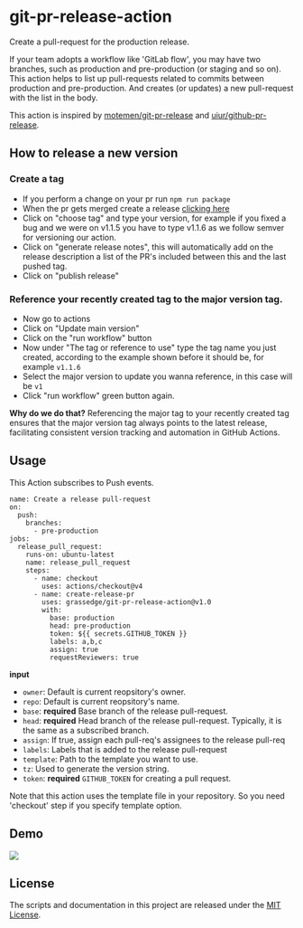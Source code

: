 # git-pr-release-action

Create a pull-request for the production release.

If your team adopts a workflow like 'GitLab flow', you may have two branches, such as production and pre-production (or staging and so on).
This action helps to list up pull-requests related to commits between production and pre-production. And creates (or updates) a new pull-request with the list in the body.

This action is inspired by [motemen/git-pr-release](https://github.com/motemen/git-pr-release) and [uiur/github-pr-release](https://github.com/uiur/github-pr-release).

## How to release a new version

### Create a tag
- If you perform a change on your pr run `npm run package`
- When the pr gets merged create a release [clicking here](https://github.com/SplashThat/git-pr-release-action/releases/new)
- Click on "choose tag" and type your version, for example if you fixed a bug and we were on v1.1.5 you have to type v1.1.6 as we follow semver for versioning our action.
- Click on "generate release notes", this will automatically add on the release description a list of the PR's included between this and the last pushed tag.
- Click on "publish release"

### Reference your recently created tag to the major version tag.

- Now go to actions
- Click on "Update main version"
- Click on the "run workflow" button
- Now under "The tag or reference to use" type the tag name you just created, according to the example shown before it should be, for example `v1.1.6`
- Select the major version to update you wanna reference, in this case will be `v1`
- Click "run workflow" green button again.


**Why do we do that?**
Referencing the major tag to your recently created tag ensures that the major version tag always points to the latest release, facilitating consistent version tracking and automation in GitHub Actions.

## Usage

This Action subscribes to Push events.

```workflow
name: Create a release pull-request
on:
  push:
    branches:
      - pre-production
jobs:
  release_pull_request:
    runs-on: ubuntu-latest
    name: release_pull_request
    steps:
      - name: checkout
        uses: actions/checkout@v4
      - name: create-release-pr
        uses: grassedge/git-pr-release-action@v1.0
        with:
          base: production
          head: pre-production
          token: ${{ secrets.GITHUB_TOKEN }}
          labels: a,b,c
          assign: true
          requestReviewers: true
```

**input**

- `owner`: Default is current reopsitory's owner.
- `repo`: Default is current reopsitory's name.
- `base`: **required** Base branch of the release pull-request.
- `head`: **required** Head branch of the release pull-request. Typically, it is the same as a subscribed branch.
- `assign`: If true, assign each pull-req's assignees to the release pull-req
- `labels`: Labels that is added to the release pull-request
- `template`: Path to the template you want to use.
- `tz`: Used to generate the version string.
- `token`: **required** `GITHUB_TOKEN` for creating a pull request.

Note that this action uses the template file in your repository. So you need 'checkout' step if you specify template option.

## Demo

![](./docs/screenshot.png)

## License

The scripts and documentation in this project are released under the [MIT License](LICENSE).
